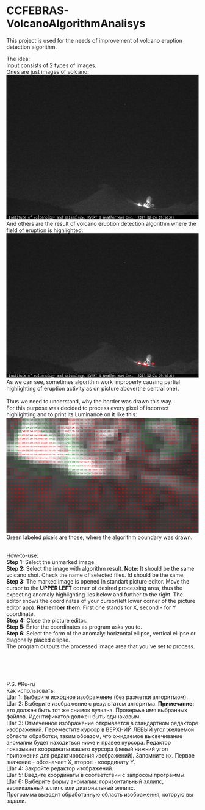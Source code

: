 # CCFEBRAS-VolcanoAlgorithmAnalisys
This project is used for the needs of improvement of volcano eruption detection algorithm.

The idea:<br>
Input consists of 2 types of images.<br>Ones are just images of volcano:<br>
![Иллюстрация к проекту](https://github.com/aANAESTHESIAa/CCFEBRAS-VolcanoAlgorithmAnalisys/raw/master/KLYU2_20210224095601_21355477.jpg)<br>
And others are the result of volcano eruption detection algorithm where the field of eruption is highlighted:<br>
![Иллюстрация к проекту](https://github.com/aANAESTHESIAa/CCFEBRAS-VolcanoAlgorithmAnalisys/raw/master/KLYU2_20210224095601_21355477.png)<br>
As we can see, sometimes algorithm work improperly causing  partial highlighting of eruption activity as on picture above(the central one).<br>
<br>
Thus we need to understand, why the border was drawn this way. <br>
For this purpose was decided to process every pixel of incorrect highlighting and to print its Luminance on it like this:<br>
![Иллюстрация к проекту](https://github.com/aANAESTHESIAa/CCFEBRAS-VolcanoAlgorithmAnalisys/raw/master/result.png)<br>
Green labeled pixels are those, where the algorithm boundary was drawn.<br><br>

How-to-use:<br>
<b>Step 1:</b> Select the unmarked image.<br>
<b>Step 2:</b> Select the image with algorithm result. <b>Note:</b> It should be the same volcano shot. Check the name of selected files. Id should be the same.<br>
<b>Step 3:</b> The marked image is opened in standart picture editor. Move the cursor to the <b>UPPER LEFT</b> corner of desired processing area, thus the expecting anomaly highlighting lies below and further to the right. The editor shows the coordinates of your cursor(left lower corner of the picture editor app). <b>Remember them</b>. First one stands for X, second - for Y coordinate.<br>
<b>Step 4:</b> Close the picture editor.<br>
<b>Step 5:</b> Enter the coordinates as program asks you to.<br>
<b>Step 6:</b> Select the form of the anomaly: horizontal ellipse, vertical ellipse or diagonally placed ellipse.<br>
The program outputs the processed image area that you've set to process.


<br><br><br><br>
P.S. #Ru-ru
<br>
Как использовать:<br>
Шаг 1: Выберите исходное изображение (без разметки алгоритмом).<br>
Шаг 2: Выберите изображение с результатом алгоритма. <b>Примечание:</b> это должен быть тот же снимок вулкана. Проверьье имя выбранных файлов. Идентификатор должен быть одинаковым.<br>
Шаг 3: Отмеченное изображение открывается в стандартном редакторе изображений. Переместите курсор в ВЕРХНИЙ ЛЕВЫЙ угол желаемой области обработки, таким образом, что ожидаемое высвечивание аномалии будет находиться ниже и правее курсора. Редактор показывает координаты вашего курсора (левый нижний угол приложения для редактирования изображений). Запомните их. Первое значение - обозначает X, второе - координату Y.<br>
Шаг 4: Закройте редактор изображений.<br>
Шаг 5: Введите координаты в соответствии с запросом программы.<br>
Шаг 6: Выберите форму аномалии: горизонтальный эллипс, вертикальный эллипс или диагональный эллипс.<br>
Программа выводит обработанную область изображения, которую вы задали. <br>
